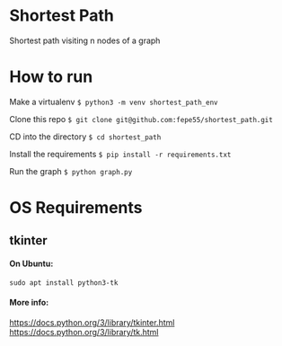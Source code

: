 # Shortest Path
Shortest path visiting n nodes of a graph

# How to run
Make a virtualenv
`$ python3 -m venv shortest_path_env`

Clone this repo
`$ git clone git@github.com:fepe55/shortest_path.git`

CD into the directory
`$ cd shortest_path`

Install the requirements
`$ pip install -r requirements.txt`

Run the graph
`$ python graph.py`

# OS Requirements

## tkinter

#### On Ubuntu:
`sudo apt install python3-tk`

#### More info:
https://docs.python.org/3/library/tkinter.html
https://docs.python.org/3/library/tk.html
